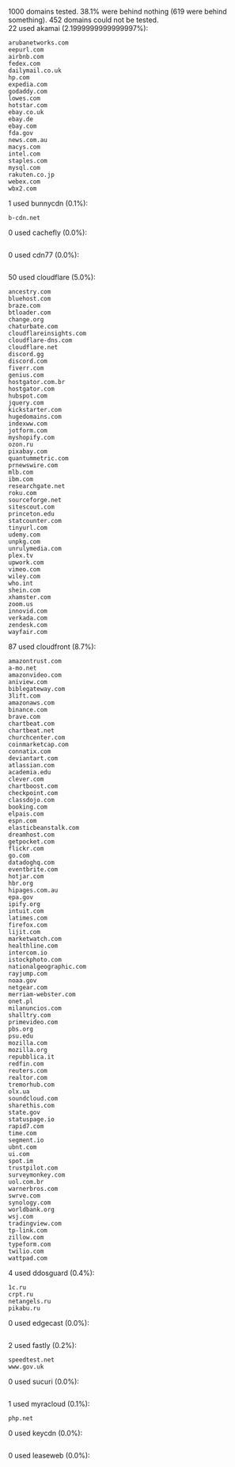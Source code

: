 1000 domains tested. 38.1% were behind nothing (619 were behind something). 452 domains could not be tested.<br>
22 used akamai (2.1999999999999997%):
```
arubanetworks.com
eepurl.com
airbnb.com
fedex.com
dailymail.co.uk
hp.com
expedia.com
godaddy.com
lowes.com
hotstar.com
ebay.co.uk
ebay.de
ebay.com
fda.gov
news.com.au
macys.com
intel.com
staples.com
mysql.com
rakuten.co.jp
webex.com
wbx2.com
```

1 used bunnycdn (0.1%):
```
b-cdn.net
```

0 used cachefly (0.0%):
```

```

0 used cdn77 (0.0%):
```

```

50 used cloudflare (5.0%):
```
ancestry.com
bluehost.com
braze.com
btloader.com
change.org
chaturbate.com
cloudflareinsights.com
cloudflare-dns.com
cloudflare.net
discord.gg
discord.com
fiverr.com
genius.com
hostgator.com.br
hostgator.com
hubspot.com
jquery.com
kickstarter.com
hugedomains.com
indexww.com
jotform.com
myshopify.com
ozon.ru
pixabay.com
quantummetric.com
prnewswire.com
mlb.com
ibm.com
researchgate.net
roku.com
sourceforge.net
sitescout.com
princeton.edu
statcounter.com
tinyurl.com
udemy.com
unpkg.com
unrulymedia.com
plex.tv
upwork.com
vimeo.com
wiley.com
who.int
shein.com
xhamster.com
zoom.us
innovid.com
verkada.com
zendesk.com
wayfair.com
```

87 used cloudfront (8.7%):
```
amazontrust.com
a-mo.net
amazonvideo.com
aniview.com
biblegateway.com
3lift.com
amazonaws.com
binance.com
brave.com
chartbeat.com
chartbeat.net
churchcenter.com
coinmarketcap.com
connatix.com
deviantart.com
atlassian.com
academia.edu
clever.com
chartboost.com
checkpoint.com
classdojo.com
booking.com
elpais.com
espn.com
elasticbeanstalk.com
dreamhost.com
getpocket.com
flickr.com
go.com
datadoghq.com
eventbrite.com
hotjar.com
hbr.org
hipages.com.au
epa.gov
ipify.org
intuit.com
latimes.com
firefox.com
lijit.com
marketwatch.com
healthline.com
intercom.io
istockphoto.com
nationalgeographic.com
rayjump.com
noaa.gov
netgear.com
merriam-webster.com
onet.pl
milanuncios.com
shalltry.com
primevideo.com
pbs.org
psu.edu
mozilla.com
mozilla.org
repubblica.it
redfin.com
reuters.com
realtor.com
tremorhub.com
olx.ua
soundcloud.com
sharethis.com
state.gov
statuspage.io
rapid7.com
time.com
segment.io
ubnt.com
ui.com
spot.im
trustpilot.com
surveymonkey.com
uol.com.br
warnerbros.com
swrve.com
synology.com
worldbank.org
wsj.com
tradingview.com
tp-link.com
zillow.com
typeform.com
twilio.com
wattpad.com
```

4 used ddosguard (0.4%):
```
1c.ru
crpt.ru
netangels.ru
pikabu.ru
```

0 used edgecast (0.0%):
```

```

2 used fastly (0.2%):
```
speedtest.net
www.gov.uk
```

0 used sucuri (0.0%):
```

```

1 used myracloud (0.1%):
```
php.net
```

0 used keycdn (0.0%):
```

```

0 used leaseweb (0.0%):
```

```
